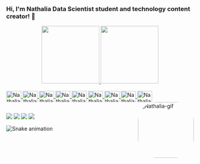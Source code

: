 ### Hi, I'm Nathalia Data Scientist student and technology content creator! 👋


<div align="center">
  <a href="https://github.com/NathaliaSutto">
  <img height="155em" src="https://github-readme-stats.vercel.app/api?username=NathaliaSutto&show_icons=true&theme=radical&include_all_commits=true&count_private=true"/>
  <img height="155em" src="https://github-readme-stats.vercel.app/api/top-langs/?username=NathaliaSutto&layout=compact&langs_count=7&theme=radical"/>   
</div>
  
<div style="display: inline_block"><br>
  <img align="center" alt="Nathalia-Python" height="30" width="40" src="https://cdn.jsdelivr.net/gh/devicons/devicon/icons/python/python-original.svg">
  <img align="center" alt="Nathalia-HTML" height="30" width="40" src="https://cdn.jsdelivr.net/gh/devicons/devicon/icons/html5/html5-original.svg">
  <img align="center" alt="Nathalia-Anaconda" height="30" width="40" src="https://cdn.jsdelivr.net/gh/devicons/devicon/icons/anaconda/anaconda-original.svg">
  <img align="center" alt="Nathalia-Jupyter" height="30" width="40" src="https://cdn.jsdelivr.net/gh/devicons/devicon/icons/jupyter/jupyter-original.svg" /">
  <img align="center" alt="Nathalia-javascript" height="30" width="40" src="https://cdn.jsdelivr.net/gh/devicons/devicon/icons/javascript/javascript-original.svg">
  <img align="center" alt="Nathalia-mysql" height="30" width="40" src="https://cdn.jsdelivr.net/gh/devicons/devicon/icons/mysql/mysql-original.svg" /">
  <img align="center" alt="Nathalia-MongoDB" height="30" width="40" src="https://cdn.jsdelivr.net/gh/devicons/devicon/icons/mongodb/mongodb-original.svg" /">
  <img align="center" alt="Nathalia-Canva" height="30" width="40" src="https://cdn.jsdelivr.net/gh/devicons/devicon/icons/canva/canva-original.svg" /" /">
  <img align="center" alt="Nathalia-Pandas" height="30" width="40" src="https://cdn.jsdelivr.net/gh/devicons/devicon/icons/pandas/pandas-original.svg" /">
  <img align="right" alt="Nathalia-gif" height="150" style="border-radius:50px;" src="https://media.giphy.com/media/ART5zy3bafRbeY7Hni/giphy.gif">
</div>

## 

  
<div> 
  <a href="https://www.instagram.com/n.sutto/" target="_blank"><img src="https://img.shields.io/badge/-Instagram-%23E4405F?style=for-the-badge&logo=instagram&logoColor=white" target="_blank"></a>
  <a href = "mailto:nathaliamsutto@gmail.com"><img src="https://img.shields.io/badge/-Gmail-%23333?style=for-the-badge&logo=gmail&logoColor=white" target="_blank"></a>
  <a href="https://www.linkedin.com/in/nathaliasutto/" target="_blank"><img src="https://img.shields.io/badge/-LinkedIn-%230077B5?style=for-the-badge&logo=linkedin&logoColor=white" target="_blank"></a>
  <a href="https://medium.com/@nathaliamsutto" target="_blank"><img src="https://img.shields.io/badge/Medium-12100E?style=for-the-badge&logo=medium&logoColor=white" target="_blank"></a> 
 
  ![Snake animation](https://github.com/NathaliaSutto/NathaliaSutto/blob/output/github-contribution-grid-snake.svg)
 
</div>

  
